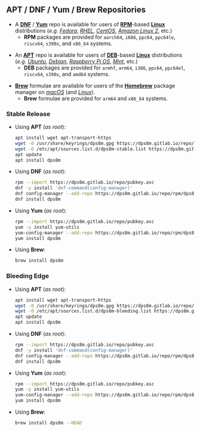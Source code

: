 <!-- SPDX-License-Identifier: MIT-0
     Copyright (c) 2024-2025 The DPS8M Development Team
-->
## APT / DNF / Yum / Brew Repositories

* A [**DNF**](https://github.com/rpm-software-management/dnf) / [**Yum**](http://yum.baseurl.org/) repo is available for users of [**RPM**](https://rpm.org/)-based [**Linux**](https://kernel.org/) distributions (*e.g.* [*Fedora*](https://fedoraproject.org/), [*RHEL*](https://www.redhat.com/en/technologies/linux-platforms/enterprise-linux), [*CentOS*](https://www.centos.org/), [*Amazon Linux 2*](https://aws.amazon.com/amazon-linux-2), etc.)
  * **RPM** packages are provided for `aarch64`, `i686`, `ppc64`, `ppc64le`, `riscv64`, `s390x`, and `x86_64` systems.


[]()
* An [**APT**](https://wiki.debian.org/AptCLI) repo is available for users of [**DEB**](https://wiki.debian.org/Teams/Dpkg)-based [**Linux**](https://kernel.org/) distributions (*e.g.* [*Ubuntu*](https://ubuntu.com/), [*Debian*](https://www.debian.org/), [*Raspberry Pi OS*](https://www.raspberrypi.com/software/), [*Mint*](https://linuxmint.com/), etc.)
  * **DEB** packages are provided for `armhf`, `arm64`, `i386`, `ppc64`, `ppc64el`, `riscv64`, `s390x`, and `amd64` systems.

[]()
[]()

* [**Brew**](https://formulae.brew.sh/) formulae are available for users of the [**Homebrew**](https://brew.sh/) package manager on [*macOS*](https://www.apple.com/macos/) (and [*Linux*](https://docs.brew.sh/Homebrew-on-Linux)).
  * **Brew** formulae are provided for `arm64` and `x86_64` systems.

[]()
[]()

### Stable Release

* Using **APT** (*as root*):
  ```sh
  apt install wget apt-transport-https
  wget -O /usr/share/keyrings/dps8m.gpg https://dps8m.gitlab.io/repo/pubkey.gpg
  wget -O /etc/apt/sources.list.d/dps8m-stable.list https://dps8m.gitlab.io/repo/deb/dps8m-stable.list
  apt update
  apt install dps8m
  ```

* Using **DNF** (*as root*):
  ```sh
  rpm --import https://dps8m.gitlab.io/repo/pubkey.asc
  dnf -y install 'dnf-command(config-manager)'
  dnf config-manager --add-repo https://dps8m.gitlab.io/repo/rpm/dps8m.repo
  dnf install dps8m
  ```

* Using **Yum** (*as root*):
  ```sh
  rpm --import https://dps8m.gitlab.io/repo/pubkey.asc
  yum -y install yum-utils
  yum-config-manager --add-repo https://dps8m.gitlab.io/repo/rpm/dps8m.repo
  yum install dps8m
  ```

* Using **Brew**:
  ```sh
  brew install dps8m
  ```

[]()
[]()

### Bleeding Edge

* Using **APT** (*as root*):
  ```sh
  apt install wget apt-transport-https
  wget -O /usr/share/keyrings/dps8m.gpg https://dps8m.gitlab.io/repo/pubkey.gpg
  wget -O /etc/apt/sources.list.d/dps8m-bleeding.list https://dps8m.gitlab.io/repo/deb/dps8m-bleeding.list
  apt update
  apt install dps8m
  ```

* Using **DNF** (*as root*):
  ```sh
  rpm --import https://dps8m.gitlab.io/repo/pubkey.asc
  dnf -y install 'dnf-command(config-manager)'
  dnf config-manager --add-repo https://dps8m.gitlab.io/repo/rpm/dps8m-bleeding.repo
  dnf install dps8m
  ```

* Using **Yum** (*as root*):
  ```sh
  rpm --import https://dps8m.gitlab.io/repo/pubkey.asc
  yum -y install yum-utils
  yum-config-manager --add-repo https://dps8m.gitlab.io/repo/rpm/dps8m-bleeding.repo
  yum install dps8m
  ```

* Using **Brew**:
  ```sh
  brew install dps8m --HEAD
  ```
